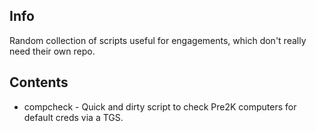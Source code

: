 ## Info

Random collection of scripts useful for engagements, which don't really need their own repo.

## Contents

* compcheck - Quick and dirty script to check Pre2K computers for default creds via a TGS.
